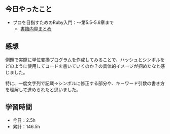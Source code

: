 ## 今日やったこと
- プロを目指すためのRuby入門：〜第5.5-5.6章まで
  - [書籍内容まとめ](https://www.notion.so/Ruby-77f15cf0d73944bf8345fbd688a71424#196f2d4476334de99b8fa8dc4f7a7f12)

## 感想
例題で実際に単位変換プログラムを作成してみることで、ハッシュとシンボルをどのように使用してコードを書いていくのか？の具体的イメージが掴めたなと感じました。

特に、一度文字列で記載->シンボルに修正する部分や、キーワード引数の書き方を理解して進められたと思いました。

## 学習時間
- 今日：2.5h
- 累計：146.5h
